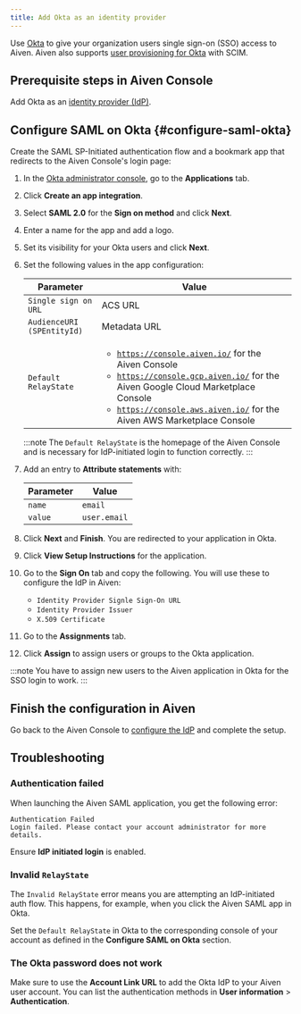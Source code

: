 ```yaml
---
title: Add Okta as an identity provider
---
```


Use [Okta](https://www.okta.com/) to give your organization users single sign-on (SSO) access to Aiven. Aiven also supports [user provisioning for Okta](/docs/platform/howto/okta-user-provisioning-with-scim) with SCIM.

## Prerequisite steps in Aiven Console

Add Okta as an
[identity provider (IdP)](/docs/platform/howto/saml/add-identity-providers#add-idp-aiven-console).

## Configure SAML on Okta {#configure-saml-okta}

Create the SAML SP-Initiated authentication flow and a bookmark app that redirects
to the Aiven Console's login page:

1.  In the [Okta administrator console](https://login.okta.com/), go to the
     **Applications** tab.
1.  Click **Create an app integration**.
1.  Select **SAML 2.0** for the **Sign on method** and click **Next**.
1.  Enter a name for the app and add a logo.
1.  Set its visibility for your Okta users and click **Next**.
1.  Set the following values in the app configuration:

    | Parameter                  | Value                                                                                                                                                                                                                                                                           |
    | -------------------------- | ------------------------------------------------------------------------------------------------------------------------------------------------------------------------------------------------------------------------------------------------------------------------------- |
    | `Single sign on URL`       | ACS URL                                                                                                                                                                                                                                                                         |
    | `AudienceURI (SPEntityId)` | Metadata URL                                                                                                                                                                                                                                                                    |
    | `Default RelayState`       | <ul><li><code>https://console.aiven.io/</code> for the Aiven Console</li> <li><code>https://console.gcp.aiven.io/</code> for the Aiven Google Cloud Marketplace Console</li> <li><code>https://console.aws.aiven.io/</code> for the Aiven AWS Marketplace Console</li></ul> |

    :::note
    The `Default RelayState` is the homepage of the Aiven Console and is
    necessary for IdP-initiated login to function correctly.
    :::

1.  Add an entry to **Attribute statements** with:

    | Parameter | Value        |
    | --------- | ------------ |
    | `name`    | `email`      |
    | `value`   | `user.email` |

1.  Click **Next** and **Finish**. You are redirected to your
    application in Okta.

1. Click **View Setup Instructions** for the application.

1. Go to the **Sign On** tab and copy the following. You will use these to configure
    the IdP in Aiven:

    -   `Identity Provider Signle Sign-On URL`
    -   `Identity Provider Issuer`
    -   `X.509 Certificate`

1. Go to the **Assignments** tab.

1. Click **Assign** to assign users or groups to the Okta application.

:::note
You have to assign new users to the Aiven application in Okta for the SSO
login to work.
:::

## Finish the configuration in Aiven

Go back to the Aiven Console to
[configure the IdP](/docs/platform/howto/saml/add-identity-providers#configure-idp-aiven-console)
and complete the setup.

## Troubleshooting

### Authentication failed

When launching the Aiven SAML application, you get the following error:

```text
Authentication Failed
Login failed. Please contact your account administrator for more details.
```

Ensure **IdP initiated login** is enabled.

### Invalid `RelayState`

The `Invalid RelayState` error means you are attempting an
IdP-initiated auth flow. This happens, for example, when you click the
Aiven SAML app in Okta.

Set the `Default RelayState` in Okta to the
corresponding console of your account as defined in the **Configure SAML
on Okta** section.

### The Okta password does not work

Make sure to use the **Account Link URL** to add the Okta IdP to your
Aiven user account. You can list the authentication methods in
**User information** > **Authentication**.

